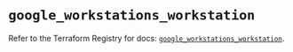 # `google_workstations_workstation`

Refer to the Terraform Registry for docs: [`google_workstations_workstation`](https://registry.terraform.io/providers/hashicorp/google-beta/5.39.0/docs/resources/google_workstations_workstation).
